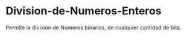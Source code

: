 # Division-de-Numeros-Enteros
Permite la división de Números binarios, de cualquier cantidad de bits.
